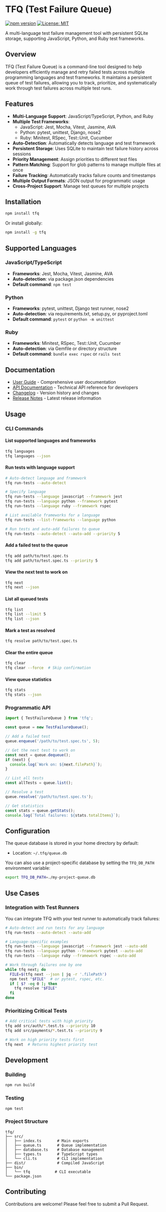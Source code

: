 # TFQ (Test Failure Queue)

[![npm version](https://badge.fury.io/js/tfq.svg)](https://badge.fury.io/js/tfq)
[![License: MIT](https://img.shields.io/badge/License-MIT-yellow.svg)](https://opensource.org/licenses/MIT)

A multi-language test failure management tool with persistent SQLite storage, supporting JavaScript, Python, and Ruby test frameworks.

## Overview

TFQ (Test Failure Queue) is a command-line tool designed to help developers efficiently manage and retry failed tests across multiple programming languages and test frameworks. It maintains a persistent queue of test failures, allowing you to track, prioritize, and systematically work through test failures across multiple test runs.

## Features

- **Multi-Language Support**: JavaScript/TypeScript, Python, and Ruby
- **Multiple Test Frameworks**: 
  - JavaScript: Jest, Mocha, Vitest, Jasmine, AVA
  - Python: pytest, unittest, Django, nose2
  - Ruby: Minitest, RSpec, Test::Unit, Cucumber
- **Auto-Detection**: Automatically detects language and test framework
- **Persistent Storage**: Uses SQLite to maintain test failure history across sessions
- **Priority Management**: Assign priorities to different test files
- **Pattern Matching**: Support for glob patterns to manage multiple files at once
- **Failure Tracking**: Automatically tracks failure counts and timestamps
- **Multiple Output Formats**: JSON output for programmatic usage
- **Cross-Project Support**: Manage test queues for multiple projects

## Installation

```bash
npm install tfq
```

Or install globally:

```bash
npm install -g tfq
```

## Supported Languages

### JavaScript/TypeScript
- **Frameworks**: Jest, Mocha, Vitest, Jasmine, AVA
- **Auto-detection**: via package.json dependencies
- **Default command**: `npm test`

### Python
- **Frameworks**: pytest, unittest, Django test runner, nose2
- **Auto-detection**: via requirements.txt, setup.py, or pyproject.toml
- **Default command**: `pytest` or `python -m unittest`

### Ruby
- **Frameworks**: Minitest, RSpec, Test::Unit, Cucumber
- **Auto-detection**: via Gemfile or directory structure
- **Default command**: `bundle exec rspec` or `rails test`

## Documentation

- [User Guide](./docs/USER_GUIDE.md) - Comprehensive user documentation
- [API Documentation](./docs/API_DOCUMENTATION.md) - Technical API reference for developers
- [Changelog](./docs/CHANGELOG.md) - Version history and changes
- [Release Notes](./docs/RELEASE_NOTES.md) - Latest release information

## Usage

### CLI Commands

#### List supported languages and frameworks
```bash
tfq languages
tfq languages --json
```

#### Run tests with language support
```bash
# Auto-detect language and framework
tfq run-tests --auto-detect

# Specify language
tfq run-tests --language javascript --framework jest
tfq run-tests --language python --framework pytest
tfq run-tests --language ruby --framework rspec

# List available frameworks for a language
tfq run-tests --list-frameworks --language python

# Run tests and auto-add failures to queue
tfq run-tests --auto-detect --auto-add --priority 5
```

#### Add a failed test to the queue
```bash
tfq add path/to/test.spec.ts
tfq add path/to/test.spec.ts --priority 5
```

#### View the next test to work on
```bash
tfq next
tfq next --json
```

#### List all queued tests
```bash
tfq list
tfq list --limit 5
tfq list --json
```

#### Mark a test as resolved
```bash
tfq resolve path/to/test.spec.ts
```

#### Clear the entire queue
```bash
tfq clear
tfq clear --force  # Skip confirmation
```

#### View queue statistics
```bash
tfq stats
tfq stats --json
```

### Programmatic API

```typescript
import { TestFailureQueue } from 'tfq';

const queue = new TestFailureQueue();

// Add a failed test
queue.enqueue('/path/to/test.spec.ts', 5);

// Get the next test to work on
const next = queue.dequeue();
if (next) {
  console.log(`Work on: ${next.filePath}`);
}

// List all tests
const allTests = queue.list();

// Resolve a test
queue.resolve('/path/to/test.spec.ts');

// Get statistics
const stats = queue.getStats();
console.log(`Total failures: ${stats.totalItems}`);
```

## Configuration

The queue database is stored in your home directory by default:
- Location: `~/.tfq/queue.db`

You can also use a project-specific database by setting the `TFQ_DB_PATH` environment variable:

```bash
export TFQ_DB_PATH=./my-project-queue.db
```

## Use Cases

### Integration with Test Runners

You can integrate TFQ with your test runner to automatically track failures:

```bash
# Auto-detect and run tests for any language
tfq run-tests --auto-detect --auto-add

# Language-specific examples
tfq run-tests --language javascript --framework jest --auto-add
tfq run-tests --language python --framework pytest --auto-add
tfq run-tests --language ruby --framework rspec --auto-add

# Work through failures one by one
while tfq next; do
  FILE=$(tfq next --json | jq -r '.filePath')
  npm test "$FILE"  # or pytest, rspec, etc.
  if [ $? -eq 0 ]; then
    tfq resolve "$FILE"
  fi
done
```

### Prioritizing Critical Tests

```bash
# Add critical tests with high priority
tfq add src/auth/*.test.ts --priority 10
tfq add src/payments/*.test.ts --priority 9

# Work on high priority tests first
tfq next  # Returns highest priority test
```

## Development

### Building

```bash
npm run build
```

### Testing

```bash
npm test
```

### Project Structure

```
tfq/
├── src/
│   ├── index.ts       # Main exports
│   ├── queue.ts       # Queue implementation
│   ├── database.ts    # Database management
│   ├── types.ts       # TypeScript types
│   └── cli.ts         # CLI implementation
├── dist/              # Compiled JavaScript
├── bin/
│   └── tfq           # CLI executable
└── package.json
```

## Contributing

Contributions are welcome!  Please feel free to submit a Pull Request.
